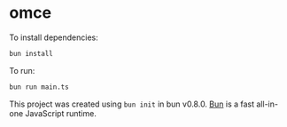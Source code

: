 # omce

To install dependencies:

```bash
bun install
```

To run:

```bash
bun run main.ts
```

This project was created using `bun init` in bun v0.8.0. [Bun](https://bun.sh) is a fast all-in-one JavaScript runtime.
